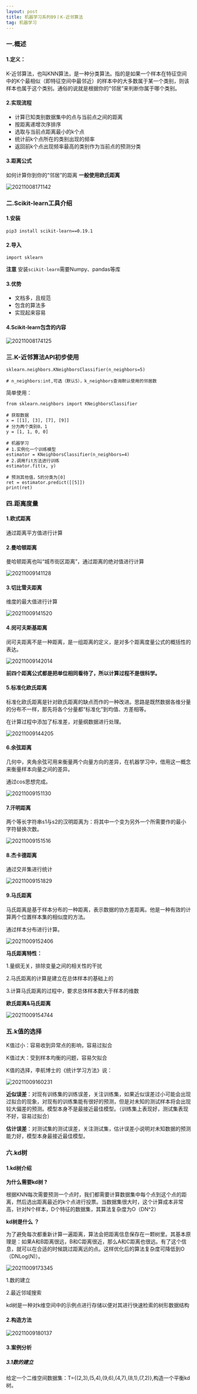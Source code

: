 ```yaml
---
layout: post
title: 机器学习系列09丨K-近邻算法
tag: 机器学习
---
```


### 一.概述

#### 1.定义： 

K-近邻算法，也叫KNN算法，是一种分类算法。指的是如果一个样本在特征空间中的K个最相似（即特征空间中最邻近）的样本中的大多数属于某一个类别，则该样本也属于这个类别。通俗的说就是根据你的“邻居”来判断你属于哪个类别。

#### 2.实现流程

- 计算已知类别数据集中的点与当前点之间的距离
- 按距离递增次序排序
- 选取与当前点距离最小的k个点
- 统计前k个点所在的类别出现的频率
- 返回前k个点出现频率最高的类别作为当前点的预测分类

#### 3.距离公式

如何计算你到你的“邻居”的距离  **一般使用欧氏距离**

![20211008171142](https://cdn.jsdelivr.net/gh/luckykang/picture_bed/blogs_images/20211008171142.png)

### 二.Scikit-learn工具介绍

#### 1.安装

    pip3 install scikit-learn==0.19.1 

#### 2.导入
    
    import sklearn

**注意** 
安装`scikit-learn`需要Numpy、pandas等库

#### 3.优势

- 文档多，且规范
- 包含的算法多
- 实现起来容易

#### 4.Scikit-learn包含的内容

![20211008174125](https://cdn.jsdelivr.net/gh/luckykang/picture_bed/blogs_images/20211008174125.png)

### 三.K-近邻算法API初步使用

    sklearn.neighbors.KNeighborsClassifier(n_neighbors=5)

    # n_neighbors:int,可选（默认5），k_neighbors查询默认使用的邻居数

简单使用：

    from sklearn.neighbors import KNeighborsClassifier

    # 获取数据
    x = [[1], [3], [7], [9]]
    # 分为两个类别0，1
    y = [1, 1, 0, 0]

    # 机器学习
    # 1.实例化一个训练模型
    estimator = KNeighborsClassifier(n_neighbors=4)
    # 2.调用fit方法进行训练
    estimator.fit(x, y)

    # 预测其他值，5的分类为[0]
    ret = estimator.predict([[5]])
    print(ret)

### 四.距离度量

#### 1.欧式距离

通过距离平方值进行计算

#### 2.曼哈顿距离

曼哈顿距离也叫“城市街区距离”，通过距离的绝对值进行计算

![20211009141128](https://cdn.jsdelivr.net/gh/luckykang/picture_bed/blogs_images/20211009141128.png)

#### 3.切比雪夫距离

维度的最大值进行计算

![20211009141520](https://cdn.jsdelivr.net/gh/luckykang/picture_bed/blogs_images/20211009141520.png)

#### 4.闵可夫斯基距离

闵可夫距离不是一种距离，是一组距离的定义，是对多个距离度量公式的概括性的表达。

![20211009142014](https://cdn.jsdelivr.net/gh/luckykang/picture_bed/blogs_images/20211009142014.png)

**前四个距离公式都是把单位相同看待了，所以计算过程不是很科学。**

#### 5.标准化欧氏距离

标准化欧氏距离是针对欧氏距离的缺点而作的一种改进。思路是既然数据各维分量的分布不一样，那先将各个分量都“标准化”到均值、方差相等。

在计算过程中添加了标准差，对量纲数据进行处理。

![20211009144205](https://cdn.jsdelivr.net/gh/luckykang/picture_bed/blogs_images/20211009144205.png)

#### 6.余弦距离

几何中，夹角余弦可用来衡量两个向量方向的差异，在机器学习中，借用这一概念来衡量样本向量之间的差异。

通过cos思想完成。

![20211009151130](https://cdn.jsdelivr.net/gh/luckykang/picture_bed/blogs_images/20211009151130.png)

#### 7.汗明距离

两个等长字符串s1与s2的汉明距离为：将其中一个变为另外一个所需要作的最小字符替换次数。

![20211009151516](https://cdn.jsdelivr.net/gh/luckykang/picture_bed/blogs_images/20211009151516.png)

#### 8.杰卡德距离

通过交并集进行统计

![20211009151829](https://cdn.jsdelivr.net/gh/luckykang/picture_bed/blogs_images/20211009151829.png)

#### 9.马氏距离

马氏距离是基于样本分布的一种距离，表示数据的协方差距离。他是一种有效的计算两个位置样本集的相似度的方法。

通过样本分布进行计算。

![20211009152406](https://cdn.jsdelivr.net/gh/luckykang/picture_bed/blogs_images/20211009152406.png)

**马氏距离特性：**

1.量纲无关，排除变量之间的相关性的干扰

2.马氏距离的计算是建立在总体样本的基础上的

3.计算马氏距离的过程中，要求总体样本数大于样本的维数

**欧氏距离&马氏距离**

![20211009154744](https://cdn.jsdelivr.net/gh/luckykang/picture_bed/blogs_images/20211009154744.png)

### 五.k值的选择

K值过小：容易收到异常点的影响，容易过拟合

K值过大：受到样本均衡的问题，容易欠拟合

K值的选择，李航博士的《统计学习方法》说：

![20211009160231](https://cdn.jsdelivr.net/gh/luckykang/picture_bed/blogs_images/20211009160231.png)

**近似误差**：对现有训练集的训练误差，关注训练集，如果近似误差过小可能会出现过拟合的现象，对现有的训练集能有很好的预测，但是对未知的测试样本将会出现较大偏差的预测。模型本身不是最接近最佳模型。（训练集上表现好，测试集表现不好，容易过拟合）

**估计误差**：对测试集的测试误差，关注测试集，估计误差小说明对未知数据的预测能力好，模型本身最接近最佳模型。

### 六.kd树

#### 1.kd树介绍

**为什么需要kd树 ?**

根据KNN每次需要预测一个点时，我们都需要计算数据集中每个点到这个点的距离，然后选出距离最近的k个点进行投票。当数据集很大时，这个计算成本非常高，针对N个样本，D个特征的数据集，其算法复杂度为O（DN^2）

**kd树是什么 ？**

为了避免每次都重新计算一遍距离，算法会把距离信息保存在一颗树里。其基本原理是：如果A和B距离很远，B和C距离很近，那么A和C距离也很远。有了这个信息，就可以在合适的时候跳过距离远的点。这样优化后的算法复杂度可降低到O（DNLog(N)）。

![20211009173345](https://cdn.jsdelivr.net/gh/luckykang/picture_bed/blogs_images/20211009173345.png)

1.数的建立

2.最近邻域搜索

kd树是一种对k维空间中的示例点进行存储以便对其进行快速检索的树形数据结构

#### 2.构造方法

![20211009180137](https://cdn.jsdelivr.net/gh/luckykang/picture_bed/blogs_images/20211009180137.png)

#### 3.案例分析

##### 3.1数的建立

给定一个二维空间数据集：T={(2,3),(5,4),(9,6),(4,7),(8,1),(7,2)},构造一个平衡kd树。
